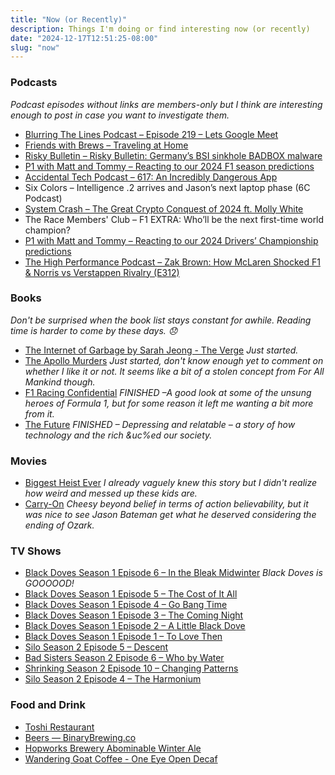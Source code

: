 ```yaml
---
title: "Now (or Recently)"
description: Things I'm doing or find interesting now (or recently)
date: "2024-12-17T12:51:25-08:00"
slug: "now"
---
```


### Podcasts

*Podcast episodes without links are members-only but I think are interesting enough to post in case you want to investigate them.*

- [Blurring The Lines Podcast – Episode 219 – Lets Google Meet](https://overcast.fm/+GsOmFZDak)
- [Friends with Brews – Traveling at Home](https://friendswithbrews.com/76/)
- [Risky Bulletin – Risky Bulletin: Germany’s BSI sinkhole BADBOX malware](https://overcast.fm/+5Sl863NU8)
- [P1 with Matt and Tommy – Reacting to our 2024 F1 season predictions](https://overcast.fm/+_U3qzv3t0)
- [Accidental Tech Podcast – 617: An Incredibly Dangerous App](https://atp.fm/617)
- Six Colors – Intelligence .2 arrives and Jason’s next laptop phase (6C Podcast)
- [System Crash – The Great Crypto Conquest of 2024 ft. Molly White](https://overcast.fm/+BL8c21bhqw)
- The Race Members' Club – F1 EXTRA: Who’ll be the next first-time world champion?
- [P1 with Matt and Tommy – Reacting to our 2024 Drivers’ Championship predictions](https://overcast.fm/+_U3qZGW6o)
- [The High Performance Podcast – Zak Brown: How McLaren Shocked F1 & Norris vs Verstappen Rivalry (E312)](https://overcast.fm/+qG21NwicQ)

### Books

*Don't be surprised when the book list stays constant for awhile. Reading time is harder to come by these days. 😞*

- [The Internet of Garbage by Sarah Jeong - The Verge](https://www.theverge.com/2018/8/28/17777330/internet-of-garbage-book-sarah-jeong-online-harassment) *Just started.*
- [The Apollo Murders](https://books.apple.com/us/book/the-apollo-murders/id1552671476) *Just started, don't know enough yet to comment on whether I like it or not. It seems like a bit of a stolen concept from For All Mankind though.*
- [F1 Racing Confidential](https://books.apple.com/us/book/f1-racing-confidential/id6483210999) *FINISHED –A good look at some of the unsung heroes of Formula 1, but for some reason it left me wanting a bit more from it.*
- [The Future](https://books.apple.com/us/book/the-future/id6445966756) *FINISHED – Depressing and relatable – a story of how technology and the rich &uc%ed our society.*

### Movies

- [Biggest Heist Ever](https://www.themoviedb.org/movie/1391409-biggest-heist-ever-2024) *I already vaguely knew this story but I didn't realize how weird and messed up these kids are.*
- [Carry-On](https://www.themoviedb.org/movie/1005331-carry-on-2024) *Cheesy beyond belief in terms of action believability, but it was nice to see Jason Bateman get what he deserved considering the ending of Ozark.*

### TV Shows

- [Black Doves Season 1 Episode 6 – In the Bleak Midwinter](https://www.themoviedb.org/tv/225385-black-doves/season/1/episode/6) *Black Doves is GOOOOOD!*
- [Black Doves Season 1 Episode 5 – The Cost of It All](https://www.themoviedb.org/tv/225385-black-doves/season/1/episode/5)
- [Black Doves Season 1 Episode 4 – Go Bang Time](https://www.themoviedb.org/tv/225385-black-doves/season/1/episode/4)
- [Black Doves Season 1 Episode 3 – The Coming Night](https://www.themoviedb.org/tv/225385-black-doves/season/1/episode/3)
- [Black Doves Season 1 Episode 2 – A Little Black Dove](https://www.themoviedb.org/tv/225385-black-doves/season/1/episode/2)
- [Black Doves Season 1 Episode 1 – To Love Then](https://www.themoviedb.org/tv/225385-black-doves/season/1/episode/1)
- [Silo Season 2 Episode 5 – Descent](https://www.themoviedb.org/tv/125988-silo/season/2/episode/5)
- [Bad Sisters Season 2 Episode 6 – Who by Water](https://www.themoviedb.org/tv/199318-bad-sisters/season/2/episode/6)
- [Shrinking Season 2 Episode 10 – Changing Patterns](https://www.themoviedb.org/tv/136311-shrinking/season/2/episode/10)
- [Silo Season 2 Episode 4 – The Harmonium](https://www.themoviedb.org/tv/125988-silo/season/2/episode/4)

### Food and Drink

- [Toshi Restaurant](https://toshirestaurant.wixsite.com/beaverton)
- [Beers — BinaryBrewing.co](https://binarybrewing.co/beers)
- [Hopworks Brewery Abominable Winter Ale](https://www.hopworksbeer.com/beer)
- [Wandering Goat Coffee - One Eye Open Decaf](https://wanderinggoat.com/products/one-eye-open)
